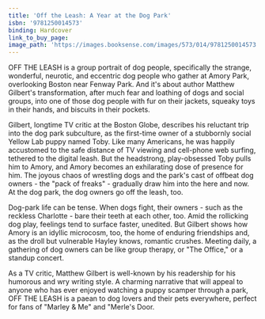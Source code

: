 ```yaml
---
title: 'Off the Leash: A Year at the Dog Park'
isbn: '9781250014573'
binding: Hardcover
link_to_buy_page:
image_path: 'https://images.booksense.com/images/573/014/9781250014573.jpg'
---
```



OFF THE LEASH is a group portrait of dog people, specifically the strange, wonderful, neurotic, and eccentric dog people who gather at Amory Park, overlooking Boston near Fenway Park. And it's about author Matthew Gilbert's transformation, after much fear and loathing of dogs and social groups, into one of those dog people with fur on their jackets, squeaky toys in their hands, and biscuits in their pockets.

Gilbert, longtime TV critic at the Boston Globe, describes his reluctant trip into the dog park subculture, as the first-time owner of a stubbornly social Yellow Lab puppy named Toby. Like many Americans, he was happily accustomed to the safe distance of TV viewing and cell-phone web surfing, tethered to the digital leash. But the headstrong, play-obsessed Toby pulls him to Amory, and Amory becomes an exhilarating dose of presence for him. The joyous chaos of wrestling dogs and the park's cast of offbeat dog owners - the "pack of freaks" - gradually draw him into the here and now. At the dog park, the dog owners go off the leash, too.

Dog-park life can be tense. When dogs fight, their owners - such as the reckless Charlotte - bare their teeth at each other, too. Amid the rollicking dog play, feelings tend to surface faster, unedited. But Gilbert shows how Amory is an idyllic microcosm, too, the home of enduring friendships and, as the droll but vulnerable Hayley knows, romantic crushes. Meeting daily, a gathering of dog owners can be like group therapy, or "The Office," or a standup concert.

As a TV critic, Matthew Gilbert is well-known by his readership for his humorous and wry writing style. A charming narrative that will appeal to anyone who has ever enjoyed watching a puppy scamper through a park, OFF THE LEASH is a paean to dog lovers and their pets everywhere, perfect for fans of "Marley & Me" and "Merle's Door.